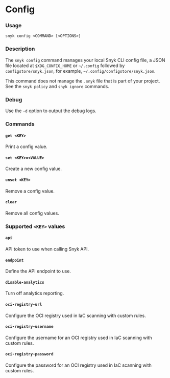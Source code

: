 # Config

### Usage

`snyk config <COMMAND> [<OPTIONS>]`

### Description

The `snyk config` command manages your local Snyk CLI config file, a JSON file located at `$XDG_CONFIG_HOME` or `~/.config` followed by `configstore/snyk.json`, for example, `~/.config/configstore/snyk.json`.

This command does not manage the `.snyk` file that is part of your project. See the `snyk policy` and `snyk ignore` commands.

### Debug

Use the `-d` option to output the debug logs.

### Commands

#### `get <KEY>`

Print a config value.

#### `set <KEY>=<VALUE>`

Create a new config value.

#### `unset <KEY>`

Remove a config value.

#### `clear`

Remove all config values.

### Supported `<KEY>` values

#### `api`

API token to use when calling Snyk API.

#### `endpoint`

Define the API endpoint to use.

#### `disable-analytics`

Turn off analytics reporting.

#### `oci-registry-url`

Configure the OCI registry used in IaC scanning with custom rules.

#### `oci-registry-username`

Configure the username for an OCI registry used in IaC scanning with custom rules.

#### `oci-registry-password`

Configure the password for an OCI registry used in IaC scanning with custom rules.
